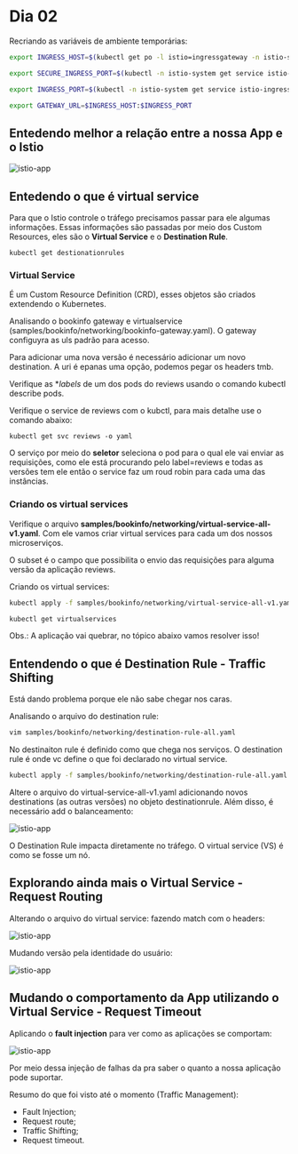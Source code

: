 # Dia 02

Recriando as variáveis de ambiente temporárias:

```bash
export INGRESS_HOST=$(kubectl get po -l istio=ingressgateway -n istio-system -o jsonpath='{.items[0].status.hostIP}')

export SECURE_INGRESS_PORT=$(kubectl -n istio-system get service istio-ingressgateway -o jsonpath='{.spec.ports[?(@.name=="https")].nodePort}')

export INGRESS_PORT=$(kubectl -n istio-system get service istio-ingressgateway -o jsonpath='{.spec.ports[?(@.name=="http2")].nodePort}')

export GATEWAY_URL=$INGRESS_HOST:$INGRESS_PORT
```

## Entedendo melhor a relação entre a nossa App e o Istio

![istio-app](/service-mesh/curso-istio-linuxtips/img/app-istio.png)

## Entedendo o que é virtual service

Para que o Istio controle o tráfego precisamos passar para ele algumas informações. Essas informações são passadas por meio dos Custom Resources, eles são o **Virtual Service** e o **Destination Rule**.

```
kubectl get destionationrules
```

### Virtual Service

É um Custom Resource Definition (CRD), esses objetos são criados extendendo o Kubernetes.

Analisando o bookinfo gateway e virtualservice (samples/bookinfo/networking/bookinfo-gateway.yaml). O gateway configuyra as uls padrão para acesso.

Para adicionar uma nova versão é necessário adicionar um novo destination. A uri é epanas uma opção, podemos pegar os headers tmb.

Verifique as **labels* de um dos pods do reviews usando o comando kubectl describe pods.

Verifique o service de reviews com o kubctl, para mais detalhe use o comando abaixo:

```
kubectl get svc reviews -o yaml
```

O serviço por meio do **seletor** seleciona o pod para o qual ele vai enviar as requisições, como ele está procurando pelo label=reviews e todas as versões tem ele então o service faz um roud robin para cada uma das instâncias.

### Criando os virtual services

Verifique o arquivo **samples/bookinfo/networking/virtual-service-all-v1.yaml**. Com ele vamos criar virtual services para cada um dos nossos microserviços.

O subset é o campo que possibilita o envio das requisições para alguma versão da aplicação reviews.

Criando os virtual services:

```bash
kubectl apply -f samples/bookinfo/networking/virtual-service-all-v1.yaml
```

```bash
kubectl get virtualservices
```

Obs.: A aplicação vai quebrar, no tópico abaixo vamos resolver isso!

## Entendendo o que é Destination Rule - Traffic Shifting

Está dando problema porque ele não sabe chegar nos caras.

Analisando o arquivo do destination rule:

```bash
vim samples/bookinfo/networking/destination-rule-all.yaml
```

No destinaiton rule é definido como que chega nos serviços. O destination rule é onde vc define o que foi declarado no virtual service.

```bash
kubectl apply -f samples/bookinfo/networking/destination-rule-all.yaml
```

Altere o arquivo do virtual-service-all-v1.yaml adicionando novos destinations (as outras versões) no objeto destinationrule. Além disso, é necessário add o balanceamento:

![istio-app](/service-mesh/curso-istio-linuxtips/img/destinations.png)

O Destination Rule impacta diretamente no tráfego. O virtual service (VS) é como se fosse um nó.

## Explorando ainda mais o Virtual Service - Request Routing

Alterando o arquivo do virtual service: fazendo match com o headers:

![istio-app](/service-mesh/curso-istio-linuxtips/img/destination-match-with-headers.png)

Mudando versão pela identidade do usuário:

![istio-app](/service-mesh/curso-istio-linuxtips/img/destination-identidade-usuario.png)

## Mudando o comportamento da App utilizando o Virtual Service - Request Timeout

Aplicando o **fault injection** para ver como as aplicações se comportam:

![istio-app](/service-mesh/curso-istio-linuxtips/img/destination-fault-injection.png)

Por meio dessa injeção de falhas da pra saber o quanto a nossa aplicação pode suportar.

Resumo do que foi visto até o momento (Traffic Management):
- Fault Injection;
- Request route;
- Traffic Shifting;
- Request timeout.